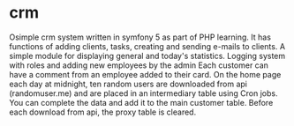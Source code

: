 # crm

<p>Osimple crm system written in symfony 5 as part of PHP learning. It has functions of adding clients, tasks, creating and sending e-mails to clients. A simple module for displaying general and today's statistics.
Logging system with roles and adding new employees by the admin
Each customer can have a comment from an employee added to their card.
On the home page each day at midnight, ten random users are downloaded from api (randomuser.me) and are placed in an intermediary table using Cron jobs. You can complete the data and add it to the main customer table. Before each download from api, the proxy table is cleared.
</p>
